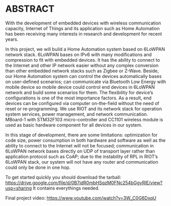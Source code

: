 ABSTRACT
==========
With the development of embedded devices with wireless communication capacity, Internet of Things and its application such as Home Automation has been receiving many interests in research and development for recent years. 

In this project, we will build a Home Automation system based on 6LoWPAN network stack. 6LoWPAN bases on IPv6 with many modifications and compression to fit with embedded devices. It has the ability to connect to the Internet and other IP network easier without any complex conversion than other embedded network stacks such as Zigbee or Z-Wave. Beside, our Home Automation system can control the devices automatically bases on user-defined scenarios; can communicate via Bluetooth Low Energy with mobile device so mobile device could control end devices in 6LoWPAN network and build some scenarios for them. The flexibility for device’s configurations is one of the most importance factors. As a result, end devices can be configured via computer on-the-field without the need of reset or re-programming. We use RIOT and its network stack for operation system services, power management, and network communication. MBoard-1 with STM32F103 micro-controller and CC1101 wireless module is used as basic hardware component for all devices in our system. 

In this stage of development, there are some limitations: optimization for code size, power consumption in both hardware and software as well as the ability to connect to the Internet will not be focused; communication in 6LoWPAN network bases directly on UDP of transport layer rather than application protocol such as CoAP; due to the instability of RPL in RIOT’s 6LoWPAN stack, our system will not have any router and communication could only be done in one hop.

To get started quickly you should download the tarball:
https://drive.google.com/file/d/0B7idR0mbHSqzM0FNc254bGgyRlE/view?usp=sharing
It contains everythings needed.

Final project video:
https://www.youtube.com/watch?v=3W_C0G6DxqU

